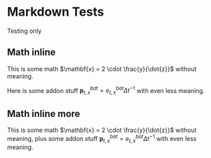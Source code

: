 # Markdown Tests

Testing only

## Math inline

This is some math $\mathbf{x} = 2 \cdot \frac{y}{\dot{z}}$ without meaning.

Here is some addon stuff $\mathbf{p}^{bat}_ {t,x} = e^{bat}_ {t,x} \Delta t^{-1}$ with even less meaning.

## Math inline more

This is some math $\mathbf{x} = 2 \cdot \frac{y}{\dot{z}}$ without meaning, plus some addon stuff $\mathbf{p}^{bat}_ {t,x} = e^{bat}_ {t,x} \Delta t^{-1}$ with even less meaning.

